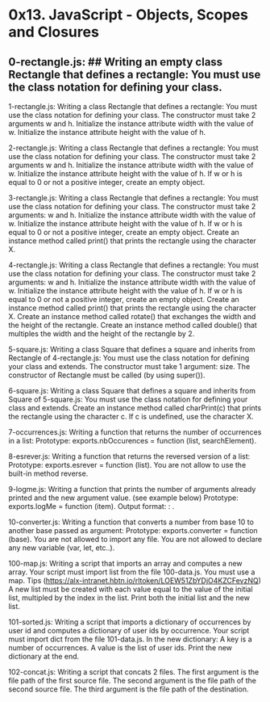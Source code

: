 # 0x13. JavaScript - Objects, Scopes and Closures

## 0-rectangle.js: ## Writing an empty class Rectangle that defines a rectangle: You must use the class notation for defining your class.

1-rectangle.js: Writing a class Rectangle that defines a rectangle: You must use the class notation for defining your class. The constructor must take 2 arguments w and h. Initialize the instance attribute width with the value of w. Initialize the instance attribute height with the value of h.

2-rectangle.js: Writing a class Rectangle that defines a rectangle: You must use the class notation for defining your class. The constructor must take 2 arguments w and h. Initialize the instance attribute width with the value of w. Initialize the instance attribute height with the value of h. If w or h is equal to 0 or not a positive integer, create an empty object.

3-rectangle.js: Writing a class Rectangle that defines a rectangle: You must use the class notation for defining your class. The constructor must take 2 arguments: w and h. Initialize the instance attribute width with the value of w. Initialize the instance attribute height with the value of h. If w or h is equal to 0 or not a positive integer, create an empty object. Create an instance method called print() that prints the rectangle using the character X.

4-rectangle.js: Writing a class Rectangle that defines a rectangle: You must use the class notation for defining your class. The constructor must take 2 arguments: w and h. Initialize the instance attribute width with the value of w. Initialize the instance attribute height with the value of h. If w or h is equal to 0 or not a positive integer, create an empty object. Create an instance method called print() that prints the rectangle using the character X. Create an instance method called rotate() that exchanges the width and the height of the rectangle. Create an instance method called double() that multiples the width and the height of the rectangle by 2.

5-square.js: Writing a class Square that defines a square and inherits from Rectangle of 4-rectangle.js: You must use the class notation for defining your class and extends. The constructor must take 1 argument: size. The constructor of Rectangle must be called (by using super()).

6-square.js: Writing a class Square that defines a square and inherits from Square of 5-square.js: You must use the class notation for defining your class and extends. Create an instance method called charPrint(c) that prints the rectangle using the character c. If c is undefined, use the character X.

7-occurrences.js: Writing a function that returns the number of occurrences in a list: Prototype: exports.nbOccurences = function (list, searchElement).

8-esrever.js: Writing a function that returns the reversed version of a list: Prototype: exports.esrever = function (list). You are not allow to use the built-in method reverse.

9-logme.js: Writing a function that prints the number of arguments already printed and the new argument value. (see example below) Prototype: exports.logMe = function (item). Output format: : .

10-converter.js: Writing a function that converts a number from base 10 to another base passed as argument: Prototype: exports.converter = function (base). You are not allowed to import any file. You are not allowed to declare any new variable (var, let, etc..).

100-map.js: Writing a script that imports an array and computes a new array. Your script must import list from the file 100-data.js. You must use a map. Tips (https://alx-intranet.hbtn.io/rltoken/LOEW51ZbYDjO4KZCFevzNQ) A new list must be created with each value equal to the value of the initial list, multipled by the index in the list. Print both the initial list and the new list.

101-sorted.js: Writing a script that imports a dictionary of occurrences by user id and computes a dictionary of user ids by occurrence. Your script must import dict from the file 101-data.js. In the new dictionary: A key is a number of occurrences. A value is the list of user ids. Print the new dictionary at the end.

102-concat.js: Writing a script that concats 2 files. The first argument is the file path of the first source file. The second argument is the file path of the second source file. The third argument is the file path of the destination.
